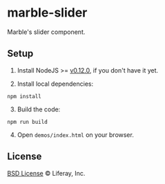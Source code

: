 # marble-slider

Marble's slider component.

## Setup

1. Install NodeJS >= [v0.12.0](http://nodejs.org/dist/v0.12.0/), if you don't have it yet.

2. Install local dependencies:

  ```
  npm install
  ```

3. Build the code:

  ```
  npm run build
  ```

4. Open `demos/index.html` on your browser.

## License

[BSD License](https://github.com/wedeploy/marble/blob/master/LICENSE.md) © Liferay, Inc.
